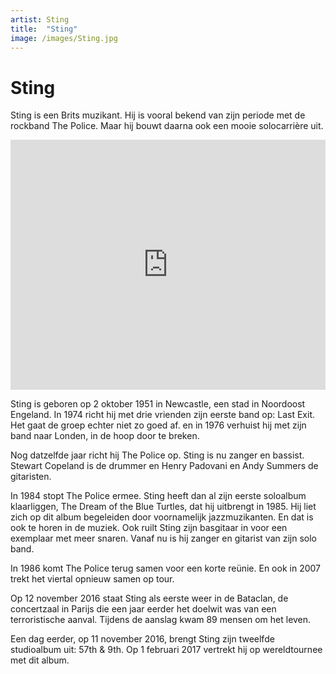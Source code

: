 ```yaml
---
artist: Sting
title:  "Sting"
image: /images/Sting.jpg
---
```


# Sting

<span class="lead">Sting is een Brits muzikant. Hij is vooral bekend van zijn periode met de rockband The Police. Maar hij bouwt daarna ook een mooie solocarrière uit.</span>

<iframe width="100%" height="400" src="https://www.youtube.com/embed/6Erw0ZEjHMU" frameborder="0" allowfullscreen></iframe>

Sting is geboren op 2 oktober 1951 in Newcastle, een stad in Noordoost Engeland. In 1974 richt hij met drie vrienden zijn eerste band op: <span class="engels">Last Exit</span>. Het gaat de groep echter niet zo goed af. en in 1976 verhuist hij met zijn band naar Londen, in de hoop door te breken. Nog datzelfde jaar richt hij <span class="engels">The Police</span> op. Sting is nu zanger en bassist. Stewart Copeland is de drummer en Henry Padovani en Andy Summers de gitaristen.In 1984 stopt <span class="engels">The Police</span> ermee. Sting heeft dan al zijn eerste soloalbum klaarliggen, <span class="engels">The Dream of the Blue Turtles</span>, dat hij uitbrengt in 1985. Hij liet zich op dit album begeleiden door voornamelijk jazzmuzikanten. En dat is ook te horen in de muziek. Ook ruilt Sting zijn basgitaar in  voor een exemplaar met meer snaren. Vanaf nu is hij zanger en gitarist van zijn solo band.In 1986 komt <span class="engels">The Police</span> terug samen voor een korte reünie. En ook in 2007 trekt het viertal opnieuw samen op tour.Op 12 november 2016 staat Sting als eerste weer in de <span class="engels">Bataclan</span>, de concertzaal in Parijs die een jaar eerder het doelwit was van een terroristische aanval. Tijdens de aanslag kwam 89 mensen om het leven.

<div class="pagebreak"> </div>Een dag eerder, op 11 november 2016, brengt Sting zijn tweelfde studioalbum uit: <span class="engels">57th & 9th</span>. Op 1 februari 2017 vertrekt hij op wereldtournee met dit album.